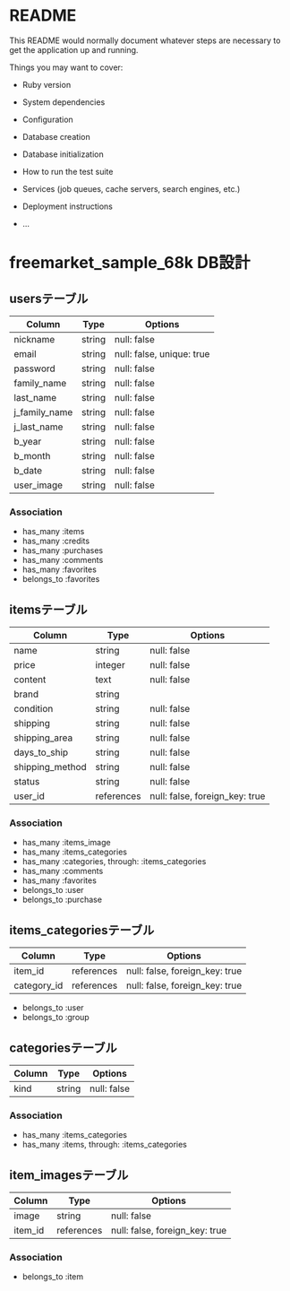 # README

This README would normally document whatever steps are necessary to get the
application up and running.

Things you may want to cover:

* Ruby version

* System dependencies

* Configuration

* Database creation

* Database initialization

* How to run the test suite

* Services (job queues, cache servers, search engines, etc.)

* Deployment instructions

* ...

# freemarket_sample_68k DB設計
## usersテーブル
|Column|Type|Options|
|------|----|-------|
|nickname|string|null: false|
|email|string|null: false, unique: true|
|password|string|null: false|
|family_name|string|null: false|
|last_name|string|null: false|
|j_family_name|string|null: false|
|j_last_name|string|null: false|
|b_year|string|null: false|
|b_month|string|null: false|
|b_date|string|null: false|
|user_image|string|null: false|
### Association
- has_many :items
- has_many :credits
- has_many :purchases
- has_many :comments
- has_many :favorites
- belongs_to :favorites

## itemsテーブル
|Column|Type|Options|
|------|----|-------|
|name|string|null: false|
|price|integer|null: false|
|content|text|null: false|
|brand|string||
|condition|string|null: false|
|shipping|string|null: false| <!-- stringの方がわかりやすいと思い、integer型から変更しています -->
|shipping_area|string|null: false|
|days_to_ship|string|null: false|
|shipping_method|string|null: false|
|status|string|null: false| <!-- コメント同上 -->
|user_id|references|null: false, foreign_key: true|<!-- 外部キーはreferences型に統一しています -->
### Association
- has_many :items_image
- has_many :items_categories
- has_many :categories,  through:  :items_categories
- has_many :comments
- has_many :favorites
- belongs_to :user
- belongs_to :purchase

## items_categoriesテーブル
|Column|Type|Options|
|------|----|-------|
|item_id|references|null: false, foreign_key: true|
|category_id|references|null: false, foreign_key: true|
- belongs_to :user
- belongs_to :group

## categoriesテーブル
|Column|Type|Options|
|------|----|-------|
|kind|string|null: false|<!-- テーブル名とカラム名が重複するため、カラム名を変更してみました -->
### Association
- has_many :items_categories
- has_many :items,  through:  :items_categories

## item_imagesテーブル
|Column|Type|Options|
|------|----|-------|
|image|string|null: false|
|item_id|references|null: false, foreign_key: true|
### Association
- belongs_to :item

